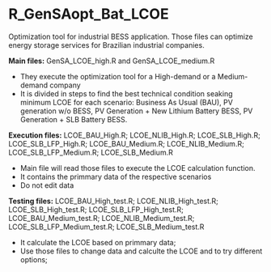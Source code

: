 # R_GenSAopt_Bat_LCOE
Optimization tool for industrial BESS application. Those files can optimize energy storage services for Brazilian industrial companies.

**Main files:** GenSA_LCOE_high.R and GenSA_LCOE_medium.R
- They execute the optimization tool for a High-demand or a Medium-demand company
- It is divided in steps to find the best technical condition seaking minimum LCOE for each scenario:
    Business As Usual (BAU), PV generation w/o BESS, PV Generation + New Lithium Battery BESS, PV Generation + SLB Battery BESS.

**Execution files:** LCOE_BAU_High.R; LCOE_NLIB_High.R; LCOE_SLB_High.R; LCOE_SLB_LFP_High.R; LCOE_BAU_Medium.R; LCOE_NLIB_Medium.R; LCOE_SLB_LFP_Medium.R; LCOE_SLB_Medium.R
- Main file will read those files to execute the LCOE calculation function.
- It contains the primmary data of the respective scenarios
- Do not edit data

**Testing files:** LCOE_BAU_High_test.R; LCOE_NLIB_High_test.R; LCOE_SLB_High_test.R; LCOE_SLB_LFP_High_test.R; LCOE_BAU_Medium_test.R; LCOE_NLIB_Medium_test.R; LCOE_SLB_LFP_Medium_test.R; LCOE_SLB_Medium_test.R
- It calculate the LCOE based on primmary data;
- Use those files to change data and calculte the LCOE and to try different options;
